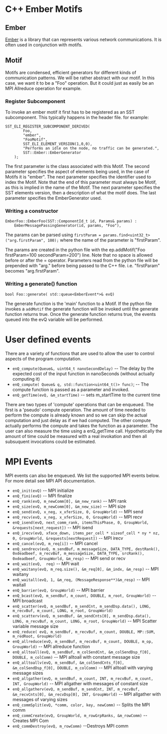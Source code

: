 # C++ Ember Motifs
## Ember

[Ember](http://sst-simulator.org/SSTPages/SSTElementEmber/) is a library that can represents various network communications.  It is often used in conjunction with motifs.

## Motif

Motifs are condensed, efficient generators for different kinds of communication patterns.
We will be rather abstract with our motif.  In this case, we want it to be a "Foo" operation.
But it could just as easily be an MPI Allreduce operation for example.

### Register Subcomponent
To invoke an ember motif it first has to be registered as an SST subcomponent. This typically happens in the header file.
for example:
```
SST_ELI_REGISTER_SUBCOMPONENT_DERIVED(
        Foo,
        "ember",
        "FooMotif",
        SST_ELI_ELEMENT_VERSION(1,0,0),
        "Performs an idle on the node, no traffic can be generated.",
        SST::Ember::EmberGenerator
    );
```
The first parameter is the class associated with this Motif. The second parameter specifies the aspect of elements being used, in the case of Motifs it is "ember". The next parameter specifies the identifier used to index the Motif. Note that the end of this parameter must always be Motif, as this is implied in the name of the Motif. The next parameter specifies the  SST elements version, then a description of what the motif does. The last parameter specifies the EmberGenerator used.

### Writing a constructor
```
EmberFoo::EmberFoo(SST::ComponentId_t id, Params& params) :
	EmberMessagePassingGenerator(id, params, "Foo"),

```
The params can be parsed using `firstParam = params.find<uint32_t>("arg.firstParam", 100);` where the name of the parameter is "firstParam".

The params are created in the python file with the ep.addMotif("Foo firstParam=100 secondParam=200") line. Note that no space is allowed before or after the = operator. Parameters read from the python file will be prepended with "arg." before being passed to the C++ file. i.e. "firstParam" becomes "arg.firstParam".

### Writing a generate() function
```
bool Foo::generate( std::queue<EmberEvent*>& evQ)
```
The generate function is the 'main' function to a Motif. 
If the python file invokes a `addMotif` the generate function will be invoked until the generate function returns true.
Once the generate function returns true, the events queued into the evQ variable will be performed. 

# User defined events

There are a variety of functions that are used to allow the user to control aspects of the program computation.

* `enQ_compute(Queue&, uint64_t nanoSecondDelay)`   -- The delay by the expected cost of the input function in nanoSeconds (without actually computing it)
* `enQ_compute( Queue& q, std::function<uint64_t()> func)`; -- The compute function is passed as a parameter and invoked.
* `enQ_getTime(evQ, &m_startTime)` -- sets m_startTime to the current time

There are two types of 'compute' operations that can be enqueued. The first is a 'pseudo' compute operation. The amount of time needed to perform the compute is already known and so we can skip the actual computation and just delay as if we had computed. 
The other compute actually performs the compute and takes the function as a parameter. 
The user can also measure the time using a enQ_getTime call. Hypothetically the amount of time could be measured with a real invokation and then all subsuquent invocations could be estimated.


# MPI Events


MPI events can also be enqueued. We list the supported MPI events below. For more detail see MPI API documentation.


* `enQ_init(evQ)`  --  MPI  initialize
* `enQ_fini(evQ)` -- MPI finalize
* `enQ_rank(evQ, m_newComm[0], &m_new_rank)` -- MPI rank
* `enQ_size(evQ, m_newComm[0], &m_new_size)` --   MPI size
* `enQ_send(evQ, x_neg, x_xferSize, 0, GroupWorld)`  --  MPI send
* `enQ_recv(evQ, x_neg, x_xferSize, 0, GroupWorld)`  --  MPI  recv
* `enQ_isend(evQ, next_comm_rank, itemsThisPhase, 0, GroupWorld, &requests[next_request])` --  MPI isend
* `enQ_irecv(evQ, xface_down, items_per_cell * sizeof_cell * ny * nz, 0, GroupWorld, &requests[nextRequest])` --  MPI irecv
* `enQ_cancel(evQ, m_req[i])` -- MPI cancel
* `enQ_sendrecv(evQ, m_sendBuf, m_messageSize, DATA_TYPE, destRank(), 0xdeadbeef, m_recvBuf, m_messageSize, DATA_TYPE, srcRank(),  0xdeadbeef, GroupWorld, &m_resp)`  --  MPI send or recv
* `enQ_wait(evQ,  req)`  --  MPI wait
* `enQ_waitany(evQ, m_req.size(), &m_req[0], &m_indx, &m_resp)` --  MPI waitany
* `enQ_waitall(evQ, 1, &m_req, (MessageResponse**)&m_resp)` --  MPI waitall
* `enQ_barrier(evQ, GroupWorld)` -- MPI barrier
* `enQ_bcast(evQ, m_sendBuf, m_count, DOUBLE, m_root, GroupWorld)` -- MPI broadcast
* `enQ_scatter(evQ, m_sendBuf, m_sendCnt, m_sendDsp.data(), LONG, m_recvBuf, m_count, LONG, m_root, GroupWorld)` 
* `enQ_scatterv(evQ, m_sendBuf, &m_sendCnts[0], m_sendDsp.data(), LONG, m_recvBuf, m_count, LONG, m_root, GroupWorld)` -- MPI Scatter variable message size
* `enQ_reduce( evQ, m_sendBuf, m_recvBuf, m_count, DOUBLE, MP::SUM, m_redRoot, GroupWorld)`
* `enQ_allreduce(evQ, m_sendBuf, m_recvBuf, m_count, DOUBLE, m_op, GroupWorld)` -- MPI allreduce function
* `enQ_alltoall(evQ, m_sendBuf, m_colSendCnt, &m_colSendDsp_f[0], DOUBLE, m_colComm)` -- MPI alltoall with constant message size
* `enQ_alltoallv(evQ, m_sendBuf, &m_colSendCnts_f[0], &m_colSendDsp_f[0], DOUBLE, m_colComm)` -- MPI alltoall with varying message sizes
* `enQ_allgather(evQ, m_sendBuf, m_count, INT, m_recvBuf, m_count, INT, GroupWorld)` --  MPI allgather with messages of constant size
* `enQ_allgatherv(evQ, m_sendBuf, m_sendCnt, INT, m_recvBuf, &m_recvCnts[0], &m_recvDsp[0], INT, GroupWorld)` --  MPI allgather with messages of varying sizes
* `enQ_commSplit(evQ, *comm, color, key, newComm)` -- Splits the MPI comm
* `enQ_commCreate(evQ, GroupWorld, m_rowGrpRanks, &m_rowComm)` -- Creates MPI Com
* `enQ_commDestroy(evQ, m_rowComm)` --Destroys MPI comm
